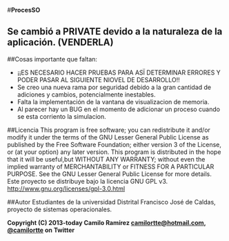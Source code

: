 #**ProcesSO**

## Se cambió a PRIVATE devido a la naturaleza de la aplicación. (VENDERLA)

##Cosas importante que faltan:

* ¡¡ES NECESARIO HACER PRUEBAS PARA ASÏ DETERMINAR ERRORES Y PODER PASAR AL SIGUIENTE NIOVEL DE DESARROLLO!!
* Se creo una nueva rama por seguridad debido a la gran cantidad de adiciones y cambios, potencialmente inestables.
* Falta la implementación de la vantana de visualizacion de memoria.      
* Al parecer hay un BUG en el momento de adicionar un proceso cuando se esta corriento la simulacion.


##Licencia
This program is free software; you can redistribute it and/or modify it under the terms of the GNU Lesser General Public License as published by the Free Software Foundation; either version 3 of the License, or (at your option) any later version. This program is distributed in the hope that it will be useful,but WITHOUT ANY WARRANTY; without even the implied warranty of MERCHANTABILITY or FITNESS FOR A PARTICULAR PURPOSE.  See the GNU Lesser General Public License for more details.
Este proyecto se distribuye bajo la licencia GNU GPL v3. http://www.gnu.org/licenses/gpl-3.0.html

##Autor
Estudiantes de la universidad Distrital Francisco José de Caldas, proyecto de sistemas operacionales.

**Copyright (C) 2013-today Camilo Ramírez camilortte@hotmail.com, [@camilortte](https://twitter.com/camilortte) on Twitter**





